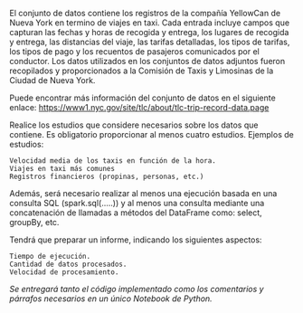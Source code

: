 El conjunto de datos contiene los registros de la compañía YellowCan de Nueva York en termino de viajes en taxi. Cada entrada incluye campos que capturan las fechas y horas de recogida y entrega, los lugares de recogida y entrega, las distancias del viaje, las tarifas detalladas, los tipos de tarifas, los tipos de pago y los recuentos de pasajeros comunicados por el conductor. Los datos utilizados en los conjuntos de datos adjuntos fueron recopilados y proporcionados a la Comisión de Taxis y Limosinas de la Ciudad de Nueva York.

Puede encontrar más información del conjunto de datos en el siguiente enlace: https://www1.nyc.gov/site/tlc/about/tlc-trip-record-data.page

Realice los estudios que considere necesarios sobre los datos que contiene.  Es obligatorio proporcionar al menos cuatro estudios. Ejemplos de estudios:

    Velocidad media de los taxis en función de la hora.
    Viajes en taxi más comunes
    Registros financieros (propinas, personas, etc.)

Además, será necesario realizar al menos una ejecución basada en una consulta SQL (spark.sql(.....)) y al menos una consulta mediante una concatenación de llamadas a métodos del DataFrame como: select, groupBy, etc.

Tendrá que preparar un informe, indicando los siguientes aspectos:

    Tiempo de ejecución.
    Cantidad de datos procesados.
    Velocidad de procesamiento.


*Se entregará tanto el código implementado como los comentarios y párrafos necesarios en un único Notebook de Python.*
